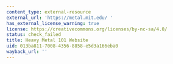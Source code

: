 ```yaml
---
content_type: external-resource
external_url: 'https://metal.mit.edu/ '
has_external_license_warning: true
license: https://creativecommons.org/licenses/by-nc-sa/4.0/
status: check_failed
title: Heavy Metal 101 Website
uid: 013ba811-7008-4356-8858-e5d3a166eba0
wayback_url: ''
---
```

